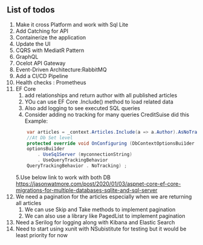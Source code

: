 ## List of todos ##
1. Make it cross Platform and work with Sql Lite
2. Add Catching for API
3. Containerize the application
4. Update the UI
5. CQRS with MediatR Pattern
6. GraphQL 
7. Ocelot API Gateway
8. Event-Driven Architecture:RabbitMQ
9. Add a CI/CD Pipeline
10. Health checks : Prometheus
11. EF Core 
	1. add relationships and return author with all published articles
	2. YOu can use EF Core .Include() method to load related data
	3. Also add logging to see executed SQL queries
	4. Consider adding no tracking for many queries CreditSuise did this
	Example: 
	```csharp
		var articles = _context.Articles.Include(a => a.Author).AsNoTracking();
		//At Db Set level
		protected override void OnConfiguring (DbContextOptionsBui1der optionsBui1der)
		optionsBui1der
			. UseSq1Server (myconnectionString)
			. UseQueryTrackingBehavior
		QueryTrackingBehavior . NoTracking) ;
	```
	5.Use below link to work with both DB
https://jasonwatmore.com/post/2020/01/03/aspnet-core-ef-core-migrations-for-multiple-databases-sqlite-and-sql-server		
12. We need a pagination for the articles especially when we are returning all articles
	1. We can use Skip and Take methods to implement pagination
	1. We can also use a library like PagedList to implement pagination
13. Need a Serilog for logging along with Kibana and Elastic Search
14. Need to start using xunit with NSubistitute for testing but it would be least priority for now
